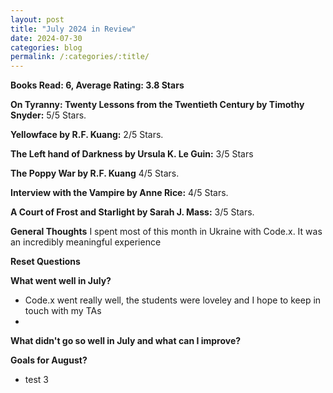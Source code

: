 ```yaml
---
layout: post
title: "July 2024 in Review"
date: 2024-07-30
categories: blog
permalink: /:categories/:title/
---
```


**Books Read: 6, Average Rating: 3.8 Stars**

**On Tyranny: Twenty Lessons from the Twentieth Century by Timothy Snyder:** 5/5 Stars.

**Yellowface by R.F. Kuang:**  2/5 Stars.

**The Left hand of Darkness by Ursula K. Le Guin:** 3/5 Stars

**The Poppy War by R.F. Kuang** 4/5 Stars. 

**Interview with the Vampire by Anne Rice:** 4/5 Stars.

**A Court of Frost and Starlight by Sarah J. Mass:** 3/5 Stars.

**General Thoughts**
I spent most of this month in Ukraine with Code.x. It was an incredibly meaningful experience 

**Reset Questions**

**What went well in July?**
- Code.x went really well, the students were loveley and I hope to keep in touch with my TAs 
- 
**What didn't go so well in July and what can I improve?**

**Goals for August?**
- test 3
